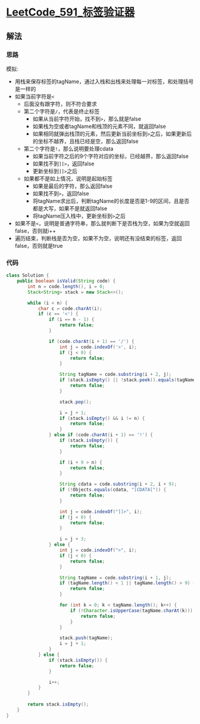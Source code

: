 # [LeetCode_591_标签验证器](https://leetcode.cn/problems/tag-validator/)
## 解法
### 思路
模拟:
- 用栈来保存标签的tagName，通过入栈和出栈来处理每一对标签，和处理括号是一样的
- 如果当前字符是`<`
  - 后面没有跟字符，则不符合要求
  - 第二个字符是`/`，代表是终止标签
    - 如果从当前字符开始，找不到`>`，那么就是false
    - 如果栈为空或者tagName和栈顶的元素不同，就返回false
    - 如果相同就弹出栈顶的元素，然后更新当前坐标到`>`之后，如果更新后的坐标不越界，且栈已经是空，那么返回false
  - 第二个字符是`!`，那么说明要处理cdata
    - 如果当前字符之后的9个字符对应的坐标，已经越界，那么返回false
    - 如果找不到`]]>`，返回false
    - 更新坐标到`]]>`之后
  - 如果都不是如上情况，说明是起始标签
    - 如果是最后的字符，那么返回false
    - 如果找不到`>`，返回false
    - 将tagName求出后，判断tagName的长度是否是1-9的区间，且是否都是大写，如果不是就返回false
    - 将tagName压入栈中，更新坐标到`>`之后
- 如果不是`<`，说明是普通字符串，那么就判断下是否栈为空，如果为空就返回false，否则就i++
- 遍历结束，判断栈是否为空，如果不为空，说明还有没结束的标签，返回false，否则就是true
### 代码
```java
class Solution {
    public boolean isValid(String code) {
        int n = code.length(), i = 0;
        Stack<String> stack = new Stack<>();

        while (i < n) {
            char c = code.charAt(i);
            if (c == '<') {
                if (i == n - 1) {
                    return false;
                }

                if (code.charAt(i + 1) == '/') {
                    int j = code.indexOf('>', i);
                    if (j < 0) {
                        return false;
                    }

                    String tagName = code.substring(i + 2, j);
                    if (stack.isEmpty() || !stack.peek().equals(tagName)) {
                        return false;
                    }

                    stack.pop();

                    i = j + 1;
                    if (stack.isEmpty() && i != n) {
                        return false;
                    }
                } else if (code.charAt(i + 1) == '!') {
                    if (stack.isEmpty()) {
                        return false;
                    }

                    if (i + 9 > n) {
                        return false;
                    }

                    String cdata = code.substring(i + 2, i + 9);
                    if (!Objects.equals(cdata, "[CDATA[")) {
                        return false;
                    }

                    int j = code.indexOf("]]>", i);
                    if (j < 0) {
                        return false;
                    }

                    i = j + 3;
                } else {
                    int j = code.indexOf(">", i);
                    if (j < 0) {
                        return false;
                    }

                    String tagName = code.substring(i + 1, j);
                    if (tagName.length() < 1 || tagName.length() > 9) {
                        return false;
                    }

                    for (int k = 0; k < tagName.length(); k++) {
                        if (!Character.isUpperCase(tagName.charAt(k))) {
                            return false;
                        }
                    }

                    stack.push(tagName);
                    i = j + 1;
                }
            } else {
                if (stack.isEmpty()) {
                    return false;
                }

                i++;
            }
        }
        
        return stack.isEmpty();
    }
}
```